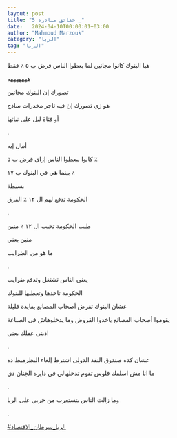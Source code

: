 ```yaml
---
layout: post
title: "حقائق مبادرة 5 _"
date:   2024-04-10T00:00:01+03:00
author: "Mahmoud Marzouk"
category: "الربا"
tag: "الربا"
---
```



هيا البنوك كانوا مجانين لما يعطوا الناس قرض ب ٥ ٪
فقط

هههههههه

تصورك إن البنوك مجانين

هو زي تصورك إن فيه تاجر مخدرات ساذج

أو فتاة ليل على نياتها

.

أمال إيه

كانوا بيعطوا الناس إزاي قرض ب ٥ ٪

بينما هي في البنوك ب ١٧ ٪

بسيطة

الحكومة تدفع لهم ال ١٢ ٪ الفرق

.

طيب الحكومة تجيب ال ١٢ ٪ منين

منين يعني

ما هو من الضرايب

.

يعني الناس تشتغل وتدفع ضرايب

الحكومة تاخدها وتعطيها للبنوك

عشان البنوك تقرض أصحاب المصانع بفايدة قليلة

يقوموا أصحاب المصانع ياخدوا القروض وما يدخلوهاش في
الصناعة

اديني عقلك يعني

.

عشان كده صندوق النقد الدولي اشترط إلغاء البظرميط
ده

ما انا مش اسلفك فلوس تقوم تدخلهالي في دايرة الجنان
دي

.

وما زالت الناس بتستغرب من حربي على الربا

.

[<u>\#الربا\_سرطان\_الاقتصاد</u>](https://www.facebook.com/hashtag/%D8%A7%D9%84%D8%B1%D8%A8%D8%A7_%D8%B3%D8%B1%D8%B7%D8%A7%D9%86_%D8%A7%D9%84%D8%A7%D9%82%D8%AA%D8%B5%D8%A7%D8%AF?__eep__=6&__cft__%5b0%5d=AZVkI8ttpPngTKPgKQOtbxr-JEP7_mCRSReUL9iBWpQKnq0svPDunS7qBT0Pvfal2UoCLnv0atyhjkgt6IfAKmmuHRMx_Zxjd2ysmOFDZtVKki53bd5o6TaHAV-DOdEGFKuNDFJluo_Jlth8A4H8yHSa84aEQQIkA9bjYLTDm-NZPQ&__tn__=*NK-R)
